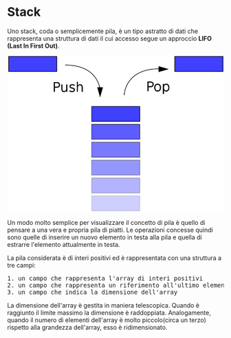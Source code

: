 # Stack

Uno stack, coda o semplicemente pila, è un tipo astratto di dati che rappresenta una struttura di dati il cui accesso segue un approccio <b>LIFO (Last In First Out)</b>.

![STACK](https://github.com/mariocuomo/Algoritmi-e-strutture-di-dati/blob/master/stack/stack.png)

Un modo molto semplice per visualizzare il concetto di pila è quello di pensare a una vera e propria pila di piatti. 
Le operazioni concesse quindi sono quelle di inserire un nuovo elemento in testa alla pila e quella di estrarre l'elemento attualmente in testa.

La pila considerata è di interi positivi ed è rappresentata con una struttura a tre campi:
<pre>
1. un campo che rappresenta l'array di interi positivi
2. un campo che rappresenta un riferimento all'ultimo elemento inserito (o analogamente alla prima posizione libera)
3. un campo che indica la dimensione dell'array
</pre>

La dimensione dell'array è gestita in maniera telescopica. Quando è raggiunto il limite massimo la dimensione è raddoppiata.
Analogamente, quando il numero di elementi dell'array è molto piccolo(circa un terzo) rispetto alla grandezza dell'array, esso è ridimensionato.
